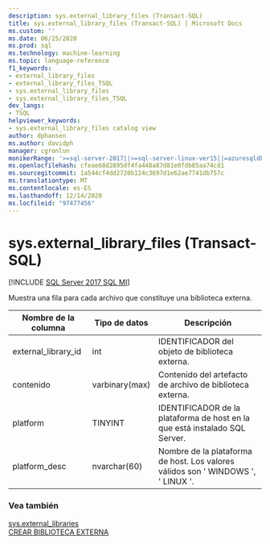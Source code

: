 ```yaml
---
description: sys.external_library_files (Transact-SQL)
title: sys.external_library_files (Transact-SQL) | Microsoft Docs
ms.custom: ''
ms.date: 06/25/2020
ms.prod: sql
ms.technology: machine-learning
ms.topic: language-reference
f1_keywords:
- external_library_files
- external_library_files_TSQL
- sys.external_library_files
- sys.external_library_files_TSQL
dev_langs:
- TSQL
helpviewer_keywords:
- sys.external_library_files catalog view
author: dphansen
ms.author: davidph
manager: cgronlun
monikerRange: '>=sql-server-2017||>=sql-server-linux-ver15||=azuresqldb-mi-current'
ms.openlocfilehash: cfeae68d2895df4fa448a87d81e0fdb85aa74cd1
ms.sourcegitcommit: 1a544cf4dd2720b124c3697d1e62ae7741db757c
ms.translationtype: MT
ms.contentlocale: es-ES
ms.lasthandoff: 12/14/2020
ms.locfileid: "97477456"
---
```

# <a name="sysexternal_library_files-transact-sql"></a>sys.external_library_files (Transact-SQL)  
[!INCLUDE [SQL Server 2017 SQL MI](../../includes/applies-to-version/sqlserver2017-asdbmi.md)]

Muestra una fila para cada archivo que constituye una biblioteca externa.

|Nombre de la columna |Tipo de datos |Descripción|
|------|------|-----|
|external_library_id | int |IDENTIFICADOR del objeto de biblioteca externa. |
|contenido |varbinary(max) |Contenido del artefacto de archivo de biblioteca externa. |
|platform |TINYINT |IDENTIFICADOR de la plataforma de host en la que está instalado SQL Server. |
|platform_desc | nvarchar(60) |Nombre de la plataforma de host. Los valores válidos son ' WINDOWS ', ' LINUX '. |

### <a name="see-also"></a>Vea también  

[sys.external_libraries](sys-external-libraries-transact-sql.md)  
[CREAR BIBLIOTECA EXTERNA](../../t-sql/statements/create-external-library-transact-sql.md)  
